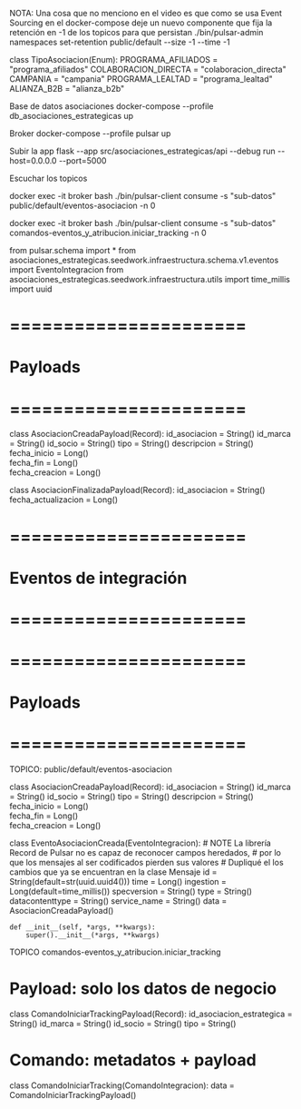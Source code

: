 NOTA:
Una cosa que no menciono en el video es que como se usa Event Sourcing 
en el docker-compose deje un nuevo componente que fija la retención en -1 de los topicos para que persistan
./bin/pulsar-admin namespaces set-retention public/default --size -1 --time -1


class TipoAsociacion(Enum):
    PROGRAMA_AFILIADOS = "programa_afiliados"
    COLABORACION_DIRECTA = "colaboracion_directa"
    CAMPANIA = "campania"
    PROGRAMA_LEALTAD = "programa_lealtad"
    ALIANZA_B2B = "alianza_b2b"
    
	
Base de datos asociaciones
docker-compose --profile db_asociaciones_estrategicas up

Broker
docker-compose --profile pulsar up

Subir la app
flask --app src/asociaciones_estrategicas/api --debug run --host=0.0.0.0 --port=5000



Escuchar los topicos

docker exec -it broker bash
./bin/pulsar-client consume -s "sub-datos" public/default/eventos-asociacion -n 0 


docker exec -it broker bash
./bin/pulsar-client consume -s "sub-datos" comandos-eventos_y_atribucion.iniciar_tracking -n 0



from pulsar.schema import *
from asociaciones_estrategicas.seedwork.infraestructura.schema.v1.eventos import EventoIntegracion
from asociaciones_estrategicas.seedwork.infraestructura.utils import time_millis
import uuid


# ======================
# Payloads
# ======================

class AsociacionCreadaPayload(Record):
    id_asociacion = String()
    id_marca = String()
    id_socio = String()
    tipo = String()
    descripcion = String()      
    fecha_inicio = Long()       
    fecha_fin = Long()          
    fecha_creacion = Long()



class AsociacionFinalizadaPayload(Record):
    id_asociacion = String()
    fecha_actualizacion = Long()


# ======================
# Eventos de integración
# ======================

# ======================
# Payloads
# ======================

TOPICO: public/default/eventos-asociacion 

class AsociacionCreadaPayload(Record):
    id_asociacion = String()
    id_marca = String()
    id_socio = String()
    tipo = String()
    descripcion = String()      
    fecha_inicio = Long()       
    fecha_fin = Long()          
    fecha_creacion = Long()


class EventoAsociacionCreada(EventoIntegracion):
    # NOTE La librería Record de Pulsar no es capaz de reconocer campos heredados, 
    # por lo que los mensajes al ser codificados pierden sus valores
    # Dupliqué el los cambios que ya se encuentran en la clase Mensaje
    id = String(default=str(uuid.uuid4()))
    time = Long()
    ingestion = Long(default=time_millis())
    specversion = String()
    type = String()
    datacontenttype = String()
    service_name = String()
    data = AsociacionCreadaPayload()

    def __init__(self, *args, **kwargs):
        super().__init__(*args, **kwargs)


TOPICO comandos-eventos_y_atribucion.iniciar_tracking

# Payload: solo los datos de negocio
class ComandoIniciarTrackingPayload(Record):
    id_asociacion_estrategica = String()
    id_marca = String()
    id_socio = String()
    tipo = String()

# Comando: metadatos + payload
class ComandoIniciarTracking(ComandoIntegracion):
    data = ComandoIniciarTrackingPayload()    